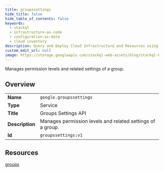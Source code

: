 ```yaml
---
title: groupssettings
hide_title: false
hide_table_of_contents: false
keywords:
  - stackql
  - infrastructure-as-code
  - configuration-as-data
  - cloud inventory
description: Query and Deploy Cloud Infrastructure and Resources using SQL
custom_edit_url: null
image: https://storage.googleapis.com/stackql-web-assets/blog/stackql-blog-post-featured-image.png
---
```

Manages permission levels and related settings of a group.  
    

## Overview
<table><tbody>
<tr><td><b>Name</b></td><td><code>google.groupssettings</code></td></tr>
<tr><td><b>Type</b></td><td>Service</td></tr>
<tr><td><b>Title</b></td><td>Groups Settings API</td></tr>
<tr><td><b>Description</b></td><td>Manages permission levels and related settings of a group.</td></tr>
<tr><td><b>Id</b></td><td><code>groupssettings:v1</code></td></tr>
</tbody></table>

## Resources
<div class="row">
<div class="providerDocColumn">
<a href="/providers/google/groupssettings/groups/">groups</a><br />
</div>
<div class="providerDocColumn">
</div>
</div>
